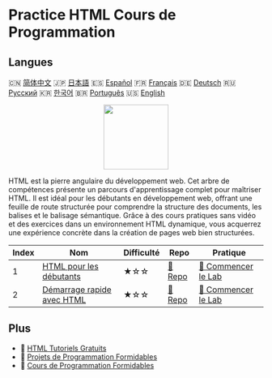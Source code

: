 # Practice HTML Cours de Programmation

## Langues

🇨🇳 [简体中文](README_zh.md) 🇯🇵 [日本語](README_ja.md) 🇪🇸 [Español](README_es.md) 🇫🇷 [Français](README_fr.md) 🇩🇪 [Deutsch](README_de.md) 🇷🇺 [Русский](README_ru.md) 🇰🇷 [한국어](README_ko.md) 🇧🇷 [Português](README_pt.md) 🇺🇸 [English](README.md) 

<div align="center">
<img width="128px" src="https://file.labex.io/path/NrasuEoAvSam.png">
</div>

HTML est la pierre angulaire du développement web. Cet arbre de compétences présente un parcours d'apprentissage complet pour maîtriser HTML. Il est idéal pour les débutants en développement web, offrant une feuille de route structurée pour comprendre la structure des documents, les balises et le balisage sémantique. Grâce à des cours pratiques sans vidéo et des exercices dans un environnement HTML dynamique, vous acquerrez une expérience concrète dans la création de pages web bien structurées.

|   Index | Nom                                                                             | Difficulté   | Repo                                                           | Pratique                                                                 |
|---------|---------------------------------------------------------------------------------|--------------|----------------------------------------------------------------|--------------------------------------------------------------------------|
|       1 | [HTML pour les débutants](https://labex.io/fr/courses/html-for-beginners)       | ★☆☆          | [🔗 Repo](https://github.com/labex-labs/html-for-beginners)    | [🚀 Commencer le Lab](https://labex.io/fr/courses/html-for-beginners)    |
|       2 | [Démarrage rapide avec HTML](https://labex.io/fr/courses/quick-start-with-html) | ★☆☆          | [🔗 Repo](https://github.com/labex-labs/quick-start-with-html) | [🚀 Commencer le Lab](https://labex.io/fr/courses/quick-start-with-html) |

## Plus

- 🔗 [HTML Tutoriels Gratuits](https://github.com/labex-labs/html-free-tutorials)
- 🔗 [Projets de Programmation Formidables](https://github.com/labex-labs/awesome-programming-projects)
- 🔗 [Cours de Programmation Formidables](https://github.com/labex-labs/awesome-programming-courses)

